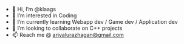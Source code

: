 - 👋 Hi, I’m @klaags
- 👀 I’m interested in Coding
- 🌱 I’m currently learning Webapp dev / Game dev / Application dev
- 💞️ I’m looking to collaborate on C++ projects
- 📫 Reach me @ ariyalurazhagan@gmail.com

<!---
klaags/klaags is a ✨ special ✨ repository because its `README.md` (this file) appears on your GitHub profile.
You can click the Preview link to take a look at your changes.
--->
